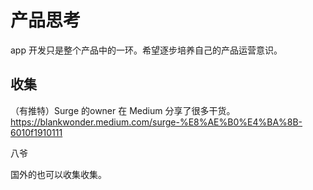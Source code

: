 # 产品思考

app 开发只是整个产品中的一环。希望逐步培养自己的产品运营意识。



## 收集

（有推特）Surge 的owner 在 Medium 分享了很多干货。https://blankwonder.medium.com/surge-%E8%AE%B0%E4%BA%8B-6010f1910111

八爷

国外的也可以收集收集。

